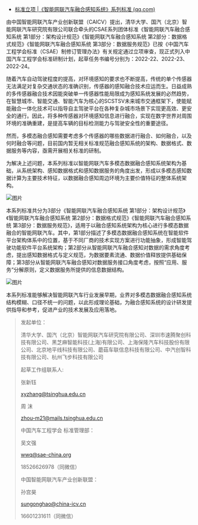 - [标准立项 |《智能网联汽车融合感知系统》系列标准 (qq.com)](https://mp.weixin.qq.com/s/4_UkPV-Z3AhiLqMU2HdCrA)

由中国智能网联汽车产业创新联盟（CAICV）提出，清华大学、国汽（北京）智能网联汽车研究院有限公司联合牵头的CSAE系列团体标准《智能网联汽车融合感知系统 第1部分：架构设计规范》《智能网联汽车融合感知系统 第2部分：数据格式规范》《智能网联汽车融合感知系统 第3部分：数据服务规范》已按《中国汽车工程学会标准（CSAE）制修订管理办法》有关规定通过立项审查，现正式列入中国汽车工程学会标准研制计划，起草任务书编号分别为：2022-22、2022-23、2022-24。

随着汽车自动驾驶程度的提高，对环境感知的要求也不断提高，传统的单个传感器无法满足对复杂交通状态的准确识别，传感器的感知融合技术应运而生。日益成熟的多传感器融合技术因能突破单一传感器性能局限成为感知系统发展的必然趋势，在智慧城市、智能交通、智能汽车为核心的SCSTSV未来城市交通框架下，使能赋能融合一体化技术可以指导自主驾驶平台在各种复杂城市场景下实现更高效、更安全的通行。因此，将多种传感器对环境感知信息进行融合，实现在数字世界对周围环境的准确重建，是提高车辆的目标检测能力与驾驶安全性的重要途径。



然而，多模态融合感知需要考虑多个传感器的哪些数据进行融合、如何融合，以及何时融合等问题，目前国内暂无相关标准规范融合感知系统的架构、数据格式、数据服务等内容，亟需开展相关标准的研制。

为解决上述问题，本系列标准以智能网联汽车多模态数据融合感知系统架构为基础，从系统架构、感知数据格式和感知数据服务的角度出发，形成以多模态感知数据计算为主要技术特征，以数据融合感知周边环境为主要价值特征的整体系统架构。



![图片](https://mmbiz.qpic.cn/mmbiz_png/Fvb1X6GTbOoT2te6h7jDyJ9rukodHyvzpm9BYsrLZt8JxX0ZcL198KYqxRDY6cph4QeTpWNnv4I8gao14mhxKg/640?wx_fmt=png&wxfrom=5&wx_lazy=1&wx_co=1)



本系列标准共分为3部分《智能网联汽车融合感知系统 第1部分：架构设计规范》《智能网联汽车融合感知系统 第2部分：数据格式规范》《智能网联汽车融合感知系统 第3部分：数据服务规范》，适用于以融合感知系统架构为核心进行多模态数据融合的智能网联汽车。其中，第1部分描述了多模态数据融合感知系统在智能软件平台架构体系中的位置，基于不同厂商的技术实现方案进行功能抽象，形成智能驾驶功能软件平台系统架构；第2部分从智能网联汽车融合感知对数据的需求角度考虑，提出感知数据格式与定义规范，为数据要素流通、数据价值释放提供基础保障；第3部分从智能网联汽车融合感知对数据服务接口角度考虑，按照“应用、服务”分解原则，定义数据服务所提供的信息数据结构。



![图片](https://mmbiz.qpic.cn/mmbiz_png/Fvb1X6GTbOoT2te6h7jDyJ9rukodHyvzOXJ0KpMewCthJmwxStnteKaERBqiamMntCqNyfwaRWTmLLrybek5E3g/640?wx_fmt=png&wxfrom=5&wx_lazy=1&wx_co=1)



本系列标准能够解决智能网联汽车行业发展早期，业界对多模态数据融合感知系统结构模糊、口径不统一的问题，以此形成理论基础，为融合感知系统的设计研发提供指导和参考，促进产业的技术发展及应用落地。

> 发起单位：
>
> 清华大学、国汽（北京）智能网联汽车研究院有限公司、深圳市速腾聚创科技有限公司、黑芝麻智能科技(上海)有限公司、上海保隆汽车科技股份有限公司、北京地平线科技有限公司、蘑菇车联信息科技有限公司、中汽创智科技有限公司、杭州飞步科技有限公司
>
> 起草工作组联系人:
>
> 张新钰
>
> xyzhang@tsinghua.edu.cn
>
> 周 沫
>
> zhou-m21@mails.tsinghua.edu.cn
>
> 中国汽车工程学会 标准管理部：
>
> 吴文强
>
> wwq@sae-china.org
>
> 18526626978（同微信）
>
> 中国智能网联汽车产业创新联盟：
>
> 孙宫昊
>
> sungonghao@china-icv.cn
>
> 16601231611（同微信）